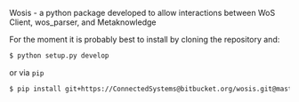 Wosis - a python package developed to allow interactions between WoS Client, wos_parser, and Metaknowledge

For the moment it is probably best to install by cloning the repository and:

```bash
$ python setup.py develop
```

or via `pip`

```bash
$ pip install git+https://ConnectedSystems@bitbucket.org/wosis.git@master
```